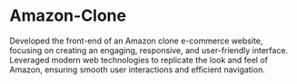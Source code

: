 # Amazon-Clone
Developed the front-end of an Amazon clone e-commerce website, focusing on creating an engaging, responsive, and user-friendly interface. Leveraged modern web technologies to replicate the look and feel of Amazon, ensuring smooth user interactions and efficient navigation.
